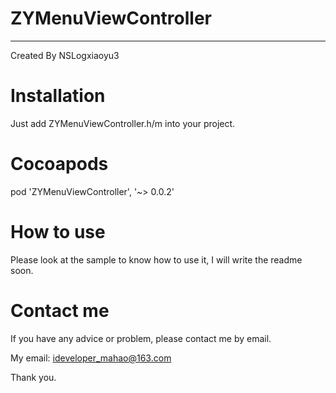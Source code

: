 # ZYMenuViewController

---

Created By NSLogxiaoyu3

# Installation

Just add ZYMenuViewController.h/m into your project.

# Cocoapods
pod 'ZYMenuViewController', '~> 0.0.2'

# How to use
Please look at the sample to know how to use it,
I will write the readme soon.

# Contact me

If you have any advice or problem, please contact me by email.

My email: ideveloper_mahao@163.com

Thank you.
